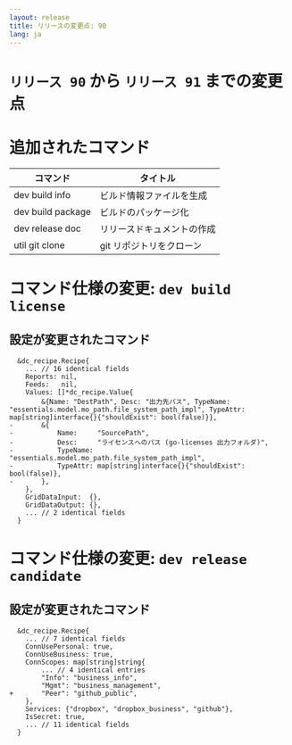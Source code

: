 ```yaml
---
layout: release
title: リリースの変更点: 90
lang: ja
---
```


# `リリース 90` から `リリース 91` までの変更点

# 追加されたコマンド


| コマンド          | タイトル                   |
|-------------------|----------------------------|
| dev build info    | ビルド情報ファイルを生成   |
| dev build package | ビルドのパッケージ化       |
| dev release doc   | リリースドキュメントの作成 |
| util git clone    | git リポジトリをクローン   |



# コマンド仕様の変更: `dev build license`



## 設定が変更されたコマンド


```
  &dc_recipe.Recipe{
  	... // 16 identical fields
  	Reports: nil,
  	Feeds:   nil,
  	Values: []*dc_recipe.Value{
  		&{Name: "DestPath", Desc: "出力先パス", TypeName: "essentials.model.mo_path.file_system_path_impl", TypeAttr: map[string]interface{}{"shouldExist": bool(false)}},
- 		&{
- 			Name:     "SourcePath",
- 			Desc:     "ライセンスへのパス (go-licenses 出力フォルダ)",
- 			TypeName: "essentials.model.mo_path.file_system_path_impl",
- 			TypeAttr: map[string]interface{}{"shouldExist": bool(false)},
- 		},
  	},
  	GridDataInput:  {},
  	GridDataOutput: {},
  	... // 2 identical fields
  }
```
# コマンド仕様の変更: `dev release candidate`



## 設定が変更されたコマンド


```
  &dc_recipe.Recipe{
  	... // 7 identical fields
  	ConnUsePersonal: true,
  	ConnUseBusiness: true,
  	ConnScopes: map[string]string{
  		... // 4 identical entries
  		"Info": "business_info",
  		"Mgmt": "business_management",
+ 		"Peer": "github_public",
  	},
  	Services: {"dropbox", "dropbox_business", "github"},
  	IsSecret: true,
  	... // 11 identical fields
  }
```
